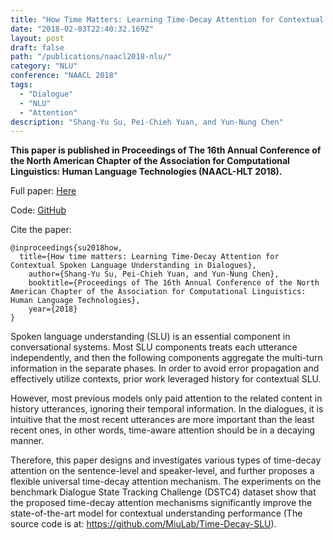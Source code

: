 ```yaml
---
title: "How Time Matters: Learning Time-Decay Attention for Contextual Spoken Language Understanding in Dialogues"
date: "2018-02-03T22:40:32.169Z"
layout: post
draft: false
path: "/publications/naacl2018-nlu/"
category: "NLU"
conference: "NAACL 2018"
tags:
  - "Dialogue"
  - "NLU"
  - "Attention"
description: "Shang-Yu Su, Pei-Chieh Yuan, and Yun-Nung Chen"
---
```


<b>This paper is published in Proceedings of The 16th Annual Conference of the North American Chapter of the Association for Computational Linguistics: Human Language Technologies (NAACL-HLT 2018).</b>

Full paper:
<a href="./naacl-hlt-2018-nlu-camera-ready.pdf" target="_blank">Here</a>

Code: 
<a href="https://github.com/MiuLab/Time-Decay-SLU" target="_blank">GitHub</a>

Cite the paper:
```
@inproceedings{su2018how,
  title={How time matters: Learning Time-Decay Attention for Contextual Spoken Language Understanding in Dialogues},
    author={Shang-Yu Su, Pei-Chieh Yuan, and Yun-Nung Chen},
    booktitle={Proceedings of The 16th Annual Conference of the North American Chapter of the Association for Computational Linguistics: Human Language Technologies},
    year={2018}
}
```
Spoken language understanding (SLU) is an essential component in conversational systems. Most SLU components treats each utterance independently, and then the following components aggregate the multi-turn information in the separate phases.
In order to avoid error propagation and effectively utilize contexts, prior work leveraged history for contextual SLU.

However, most previous models only paid attention to the related content in history utterances, ignoring their temporal information.
In the dialogues, it is intuitive that the most recent utterances are more important than the least recent ones, in other words, time-aware attention should be in a decaying manner.

Therefore, this paper designs and investigates various types of time-decay attention on the sentence-level and speaker-level, and further proposes a flexible universal time-decay attention mechanism. 
The experiments on the benchmark Dialogue State Tracking Challenge (DSTC4) dataset show that the proposed time-decay attention mechanisms significantly improve the state-of-the-art model for contextual understanding performance (The source code is at: https://github.com/MiuLab/Time-Decay-SLU).
